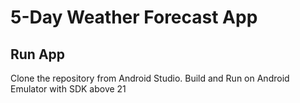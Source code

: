 # 5-Day Weather Forecast App

## Run App
Clone the repository from Android Studio.
Build and Run on Android Emulator with SDK above 21

